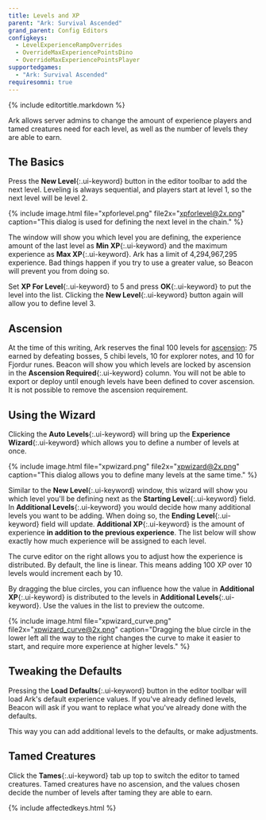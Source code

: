 ```yaml
---
title: Levels and XP
parent: "Ark: Survival Ascended"
grand_parent: Config Editors
configkeys:
  - LevelExperienceRampOverrides
  - OverrideMaxExperiencePointsDino
  - OverrideMaxExperiencePointsPlayer
supportedgames:
  - "Ark: Survival Ascended"
requiresomni: true
---
```

{% include editortitle.markdown %}

Ark allows server admins to change the amount of experience players and tamed creatures need for each level, as well as the number of levels they are able to earn.

## The Basics

Press the **New Level**{:.ui-keyword} button in the editor toolbar to add the next level. Leveling is always sequential, and players start at level 1, so the next level will be level 2.

{% include image.html file="xpforlevel.png" file2x="xpforlevel@2x.png" caption="This dialog is used for defining the next level in the chain." %}

The window will show you which level you are defining, the experience amount of the last level as **Min XP**{:.ui-keyword} and the maximum experience as **Max XP**{:.ui-keyword}. Ark has a limit of 4,294,967,295 experience. Bad things happen if you try to use a greater value, so Beacon will prevent you from doing so.

Set **XP For Level**{:.ui-keyword} to 5 and press **OK**{:.ui-keyword} to put the level into the list. Clicking the **New Level**{:.ui-keyword} button again will allow you to define level 3.

## Ascension

At the time of this writing, Ark reserves the final 100 levels for [ascension](https://ark.wiki.gg/wiki/Ascension): 75 earned by defeating bosses, 5 chibi levels, 10 for explorer notes, and 10 for Fjordur runes. Beacon will show you which levels are locked by ascension in the **Ascension Required**{:.ui-keyword} column. You will not be able to export or deploy until enough levels have been defined to cover ascension. It is not possible to remove the ascension requirement.

## Using the Wizard

Clicking the **Auto Levels**{:.ui-keyword} will bring up the **Experience Wizard**{:.ui-keyword} which allows you to define a number of levels at once.

{% include image.html file="xpwizard.png" file2x="xpwizard@2x.png" caption="This dialog allows you to define many levels at the same time." %}

Similar to the **New Level**{:.ui-keyword} window, this wizard will show you which level you'll be defining next as the **Starting Level**{:.ui-keyword} field. In **Additional Levels**{:.ui-keyword} you would decide how many additional levels you want to be adding. When doing so, the **Ending Level**{:.ui-keyword} field will update. **Additional XP**{:.ui-keyword} is the amount of experience **in addition to the previous experience**. The list below will show exactly how much experience will be assigned to each level.

The curve editor on the right allows you to adjust how the experience is distributed. By default, the line is linear. This means adding 100 XP over 10 levels would increment each by 10.

By dragging the blue circles, you can influence how the value in **Additional XP**{:.ui-keyword} is distributed to the levels in **Additional Levels**{:.ui-keyword}. Use the values in the list to preview the outcome.

{% include image.html file="xpwizard_curve.png" file2x="xpwizard_curve@2x.png" caption="Dragging the blue circle in the lower left all the way to the right changes the curve to make it easier to start, and require more experience at higher levels." %}

## Tweaking the Defaults

Pressing the **Load Defaults**{:.ui-keyword} button in the editor toolbar will load Ark's default experience values. If you've already defined levels, Beacon will ask if you want to replace what you've already done with the defaults.

This way you can add additional levels to the defaults, or make adjustments.

## Tamed Creatures

Click the **Tames**{:.ui-keyword} tab up top to switch the editor to tamed creatures. Tamed creatures have no ascension, and the values chosen decide the number of levels after taming they are able to earn.

{% include affectedkeys.html %}